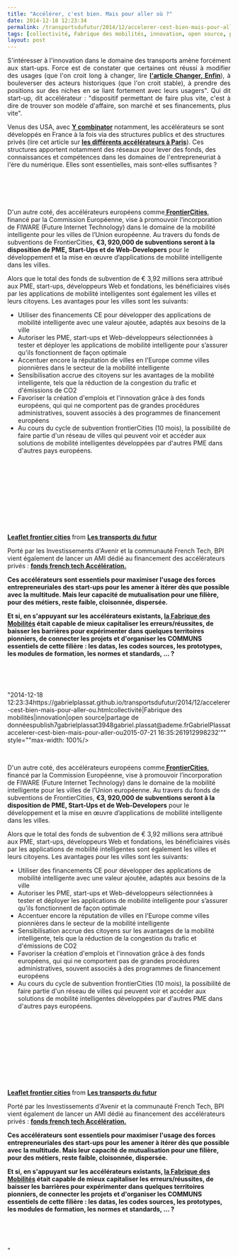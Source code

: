```yaml
---
title: "Accélérer, c'est bien. Mais pour aller où ?"
date: 2014-12-18 12:23:34
permalink: /transportsdufutur/2014/12/accelerer-cest-bien-mais-pour-aller-ou.html
tags: [collectivité, Fabrique des mobilités, innovation, open source, partage de données]
layout: post
---
```


<p style="text-align: justify;">S'intéresser à l'innovation dans le domaine des transports amène forcément aux start-ups. Force est de constater que certaines ont réussi à modifier des usages (que l'on croit long à changer, lire <a href="https://gabrielplassat.github.io/transportsdufutur/2014/12/changer-de-mobilite.html" target="_blank"><strong>l'article Changer, Enfin</strong></a>), à bouleverser des acteurs historiques (que l'on croit stable), à prendre des positions sur des niches en se liant fortement avec leurs usagers". Qui dit start-up, dit accélérateur : "dispositif permettant de faire plus vite, c'est à dire de trouver son modèle d'affaire, son marché et ses financements, plus vite".</p> <p style=""text-align: justify>Venus des USA, avec <a href=""https://www.ycombinator.com/"" target=""_blank""><strong>Y combinator</strong></a> notamment, les accélérateurs se sont développés en France à la fois via des structures publics et des structures privés (lire cet article sur <a href=""http://lentreprise.lexpress.fr/creation-entreprise/etapes-creation/le-top-des-incubateurs-et-accelerateurs-de-start-up-a-paris_1534130.html"" target=""_blank""><strong>les différents accélérateurs à Paris</strong></a>). Ces structures apportent notamment des réseaux pour lever des fonds, des connaissances et compétences dans les domaines de l'entrepreneuriat à l'ère du numérique. Elles sont essentielles, mais sont-elles suffisantes ?</p> <p style=""text-align: justify> </p>   <!--more-->  <p><img rel=""lightbox[]"" alt="""" class=""alwaysThinglink"" src=""//cdn.thinglink.me/api/image/426367677343203329/1024/10/scaletowidth#tl-4263676773432033291912998232'"" style=""max-width: 100% /></p> <p> <script charset=""utf-8"" src=""//cdn.thinglink.me/jse/embed.js"" type=""text/javascript""></script> </p> <p style=""text-align: justify> </p> <p style=""text-align: justify>D'un autre coté, des accélérateurs européens comme<a href=""http://www.fi-frontiercities.eu"" target=""_blank""><strong> FrontierCities</strong></a>, financé par la Commission Européenne, vise à promouvoir l’incorporation de FIWARE (Future Internet Technology) dans le domaine de la mobilité intelligente pour les villes de l’Union européenne. Au travers du fonds de subventions de FrontierCities, <strong>€3, 920,000 de subventions seront à la disposition de PME, Start-Ups et de Web-Developers</strong> pour le développement et la mise en œuvre d’applications de mobilité intelligente dans les villes.</p> <p style=""text-align: justify>Alors que le total des fonds de subvention de € 3,92 millions sera attribué aux PME, start-ups, développeurs Web et fondations, les bénéficiaires visés par les applications de mobilité intelligentes sont également les villes et leurs citoyens. Les avantages pour les villes sont les suivants:</p> <ul> <li>Utiliser des financements CE pour développer des applications de mobilité intelligente avec une valeur ajoutée, adaptés aux besoins de la ville </li> <li>Autoriser les PME, start-ups et Web-développeurs sélectionnées à tester et déployer les applications de mobilité intelligente pour s’assurer qu'ils fonctionnent de façon optimale </li> <li>Accentuer encore la réputation de villes en l'Europe comme villes pionnières dans le secteur de la mobilité intelligente </li> <li>Sensibilisation accrue des citoyens sur les avantages de la mobilité intelligente, tels que la réduction de la congestion du trafic et d'émissions de CO2 </li> <li>Favoriser la création d'emplois et l'innovation grâce à des fonds européens, qui qui ne comportent pas de grandes procédures administratives, souvent associés à des programmes de financement européens </li> <li>Au cours du cycle de subvention frontierCities (10 mois), la possibilité de faire partie d'un réseau de villes qui peuvent voir et accéder aux solutions de mobilité intelligentes développées par d'autres PME dans d'autres pays européens.</li> </ul> <p style=""text-align: center><iframe allowfullscreen="""" frameborder=""0"" height=""290"" marginheight=""0"" marginwidth=""0"" scrolling=""no"" src=""//www.slideshare.net/slideshow/embed_code/42823132"" style=""border: 1px solid #CCC border-width: 1px margin-bottom: 5px max-width: 100% width=""340""> </iframe></p> <div style=""margin-bottom: 5px text-align: center><strong> <a href="https://gabrielplassat.github.io/transportsdufutur//fr.slideshare.net/transportsdufutur/leaflet-frontier-cities"" target=""_blank"" title=""Leaflet frontier cities"">Leaflet frontier cities</a> </strong> from <strong><a href="https://gabrielplassat.github.io/transportsdufutur//www.slideshare.net/transportsdufutur"" target=""_blank"">Les transports du futur</a></strong></div> <p style=""text-align: justify>Porté par les Investissements d'Avenir et la communauté French Tech, BPI vient également de lancer un AMI dédié au financement des accélérateurs privés : <a href=""http://www.bpifrance.fr/Vivez-Bpifrance/Actualites/Fonds-French-Tech-Acceleration-appel-a-manifestation-d-interet-8957"" target=""_blank""><strong>fonds french tech Accélération.</strong></a></p> <p style=""text-align: justify><strong>Ces accélérateurs sont essentiels pour maximiser l'usage des forces entrepreneuriales des start-ups pour les amener à itérer dès que possible avec la multitude. Mais leur capacité de mutualisation pour une filière, pour des métiers, reste faible, cloisonnée, dispersée. <br /></strong></p> <p style=""text-align: justify><strong>Et si, en s'appuyant sur les accélérateurs existants, <a href="https://gabrielplassat.github.io/transportsdufutur/2014/11/innover-aujourdhui-pour-mieux-se-deplacer-demain.html"" target=""_blank"">la Fabrique des Mobilités</a> était capable de mieux capitaliser les erreurs/réussites, de baisser les barrières pour expérimenter dans quelques territoires pionniers, de connecter les projets et d'organiser les COMMUNS essentiels de cette filière : les datas, les codes sources, les prototypes, les modules de formation, les normes et standards, ... ? </strong></p> <p style=""text-align: justify> </p> <p style=""text-align: justify> </p>"2014-12-18 12:23:34https://gabrielplassat.github.io/transportsdufutur/2014/12/accelerer-cest-bien-mais-pour-aller-ou.htmlcollectivité|Fabrique des mobilités|innovation|open source|partage de donnéespublish7gabrielplassat3948gabriel.plassat@ademe.frGabrielPlassataccelerer-cest-bien-mais-pour-aller-ou2015-07-21 16:35:261912998232'"" style=""max-width: 100%/></p> <p> <script charset=""utf-8"" src=""//cdn.thinglink.me/jse/embed.js"" type=""text/javascript""></script> </p> <p style=""text-align: justify> </p> <p style=""text-align: justify>D'un autre coté, des accélérateurs européens comme<a href=""http://www.fi-frontiercities.eu"" target=""_blank""><strong> FrontierCities</strong></a>, financé par la Commission Européenne, vise à promouvoir l’incorporation de FIWARE (Future Internet Technology) dans le domaine de la mobilité intelligente pour les villes de l’Union européenne. Au travers du fonds de subventions de FrontierCities, <strong>€3, 920,000 de subventions seront à la disposition de PME, Start-Ups et de Web-Developers</strong> pour le développement et la mise en œuvre d’applications de mobilité intelligente dans les villes.</p> <p style=""text-align: justify>Alors que le total des fonds de subvention de € 3,92 millions sera attribué aux PME, start-ups, développeurs Web et fondations, les bénéficiaires visés par les applications de mobilité intelligentes sont également les villes et leurs citoyens. Les avantages pour les villes sont les suivants:</p> <ul> <li>Utiliser des financements CE pour développer des applications de mobilité intelligente avec une valeur ajoutée, adaptés aux besoins de la ville</li> <li>Autoriser les PME, start-ups et Web-développeurs sélectionnées à tester et déployer les applications de mobilité intelligente pour s’assurer qu'ils fonctionnent de façon optimale</li> <li>Accentuer encore la réputation de villes en l'Europe comme villes pionnières dans le secteur de la mobilité intelligente</li> <li>Sensibilisation accrue des citoyens sur les avantages de la mobilité intelligente, tels que la réduction de la congestion du trafic et d'émissions de CO2</li> <li>Favoriser la création d'emplois et l'innovation grâce à des fonds européens, qui qui ne comportent pas de grandes procédures administratives, souvent associés à des programmes de financement européens</li> <li>Au cours du cycle de subvention frontierCities (10 mois), la possibilité de faire partie d'un réseau de villes qui peuvent voir et accéder aux solutions de mobilité intelligentes développées par d'autres PME dans d'autres pays européens.</li> </ul> <p style=""text-align: center><iframe allowfullscreen="""" frameborder=""0"" height=""290"" marginheight=""0"" marginwidth=""0"" scrolling=""no"" src=""//www.slideshare.net/slideshow/embed_code/42823132"" style=""border: 1px solid #CCCwidth=""340""> </iframe></p> <div style=""margin-bottom: 5px><strong> <a href="https://gabrielplassat.github.io/transportsdufutur//fr.slideshare.net/transportsdufutur/leaflet-frontier-cities"" target=""_blank"" title=""Leaflet frontier cities"">Leaflet frontier cities</a> </strong> from <strong><a href="https://gabrielplassat.github.io/transportsdufutur//www.slideshare.net/transportsdufutur"" target=""_blank"">Les transports du futur</a></strong></div> <p style=""text-align: justify>Porté par les Investissements d'Avenir et la communauté French Tech, BPI vient également de lancer un AMI dédié au financement des accélérateurs privés : <a href=""http://www.bpifrance.fr/Vivez-Bpifrance/Actualites/Fonds-French-Tech-Acceleration-appel-a-manifestation-d-interet-8957"" target=""_blank""><strong>fonds french tech Accélération.</strong></a></p> <p style=""text-align: justify><strong>Ces accélérateurs sont essentiels pour maximiser l'usage des forces entrepreneuriales des start-ups pour les amener à itérer dès que possible avec la multitude. Mais leur capacité de mutualisation pour une filière, pour des métiers, reste faible, cloisonnée, dispersée. <br /></strong></p> <p style=""text-align: justify><strong>Et si, en s'appuyant sur les accélérateurs existants, <a href="https://gabrielplassat.github.io/transportsdufutur/2014/11/innover-aujourdhui-pour-mieux-se-deplacer-demain.html"" target=""_blank"">la Fabrique des Mobilités</a> était capable de mieux capitaliser les erreurs/réussites, de baisser les barrières pour expérimenter dans quelques territoires pionniers, de connecter les projets et d'organiser les COMMUNS essentiels de cette filière : les datas, les codes sources, les prototypes, les modules de formation, les normes et standards, ... ? </strong></p> <p style=""text-align: justify> </p> <p style=""text-align: justify> </p>"
